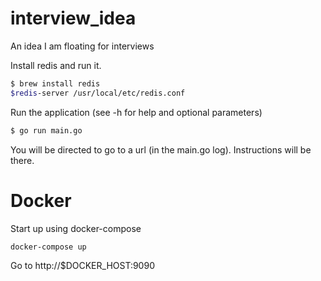 # interview_idea
An idea I am floating for interviews

Install redis and run it.
```bash
$ brew install redis
$redis-server /usr/local/etc/redis.conf
```

Run the application (see -h for help and optional parameters)
```bash
$ go run main.go
```

You will be directed to go to a url (in the main.go log). Instructions will be there. 

# Docker

Start up using docker-compose
```
docker-compose up
```

Go to http://$DOCKER_HOST:9090
